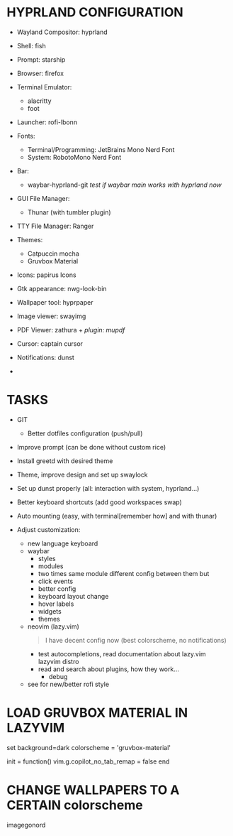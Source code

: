 # HYPRLAND CONFIGURATION

- Wayland Compositor: hyprland
- Shell: fish
- Prompt: starship
- Browser: firefox
- Terminal Emulator: 
    + alacritty
    + foot
- Launcher: rofi-lbonn
- Fonts:
    + Terminal/Programming: JetBrains Mono Nerd Font
    + System: RobotoMono Nerd Font
- Bar: 
    + waybar-hyprland-git
    *test if waybar main works with hyprland now*
- GUI File Manager:
    + Thunar (with tumbler plugin)
- TTY File Manager: Ranger

- Themes: 
    + Catpuccin mocha
    + Gruvbox Material
- Icons: papirus Icons
- Gtk appearance: nwg-look-bin
- Wallpaper tool: hyprpaper
- Image viewer: swayimg
- PDF Viewer: zathura + *plugin: mupdf*
- Cursor: captain cursor
- Notifications: dunst

- 

# TASKS
- GIT
  - Better dotfiles configuration (push/pull)

- Improve prompt (can be done without custom rice)

- Install greetd with desired theme

- Theme, improve design and set up swaylock

- Set up dunst properly (all: interaction with system, hyprland...)

- Better keyboard shortcuts (add good workspaces swap)

- Auto mounting (easy, with terminal[remember how] and with thunar)

- Adjust customization:
  + new language keyboard
  + waybar
    + styles
    + modules
    + two times same module different config between them but
    + click events
    + better config
    + keyboard layout change
    + hover labels
    + widgets
    + themes
  + neovim (lazy.vim)
    > I have decent config now (best colorscheme, no notifications)
    + test autocompletions, read documentation about
      lazy.vim
      lazyvim distro
    + read and search about plugins, how they work...
      + debug
  + see for new/better rofi style


# LOAD GRUVBOX MATERIAL IN LAZYVIM

set background=dark
colorscheme = 'gruvbox-material'

init = function()
  vim.g.copilot_no_tab_remap = false
end

# CHANGE WALLPAPERS TO A CERTAIN colorscheme
imagegonord
